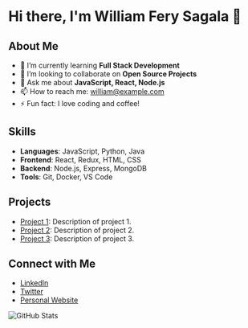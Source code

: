 # Hi there, I'm William Fery Sagala 👋

## About Me
- 🌱 I’m currently learning **Full Stack Development**
- 👯 I’m looking to collaborate on **Open Source Projects**
- 💬 Ask me about **JavaScript, React, Node.js**
- 📫 How to reach me: [william@example.com](mailto:william@example.com)
- ⚡ Fun fact: I love coding and coffee!

## Skills
- **Languages**: JavaScript, Python, Java
- **Frontend**: React, Redux, HTML, CSS
- **Backend**: Node.js, Express, MongoDB
- **Tools**: Git, Docker, VS Code

## Projects
- [Project 1](https://github.com/wiliamferysagala/project1): Description of project 1.
- [Project 2](https://github.com/wiliamferysagala/project2): Description of project 2.
- [Project 3](https://github.com/wiliamferysagala/project3): Description of project 3.

## Connect with Me
- [LinkedIn](https://www.linkedin.com/in/wiliamferysagala)
- [Twitter](https://twitter.com/wiliamferysagala)
- [Personal Website](https://wiliamferysagala.com)

![GitHub Stats](https://github-readme-stats.vercel.app/api?username=wiliamferysagala&show_icons=true&theme=radical)